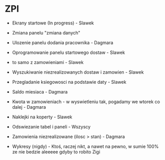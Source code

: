 ZPI
===
- Ekrany startowe  (In progress) - Slawek
- Zmiana panelu "zmiana danych" 
- Ulozenie panelu dodania pracownika - Dagmara
- Oprogramowanie panelu startowego dostaw - Slawek
- to samo z zamowieniami - Slawek
- Wyszukiwanie niezrealizowanych dostaw i zamowien - Slawek
- Przegladanie ksiegowosci na podstawie daty - Slawek
- Saldo miesiaca - Dagmara 
- Kwota w zamowieniach - w wyswietleniu tak, pogadamy we wtorek co dalej - Dagmara
- Naklejki na koperty - Slawek
- Odswiezanie tabel i paneli - Wszyscy
- Zamowienia niezrealizowane (ilosc > stan) - Dagmara
          




- Wykresy (nigdy) - Ktoś, raczej nikt, a nawet na pewno, w sumie 100% ze nie bedzie aleeeee gdyby to robito Zigi
